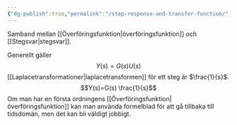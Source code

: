 ```yaml
---
{"dg-publish":true,"permalink":"/step-response-and-transfer-function/","tags":["reglerteknik"]}
---
```


Samband mellan [[Överföringsfunktion\|överföringsfunktion]] och [[Stegsvar\|stegsvar]].

Generellt gäller
$$Y(s)=G(s)U(s)$$
[[Laplacetransformationer\|laplacetransformen]] för ett steg är $\frac{1}{s}$.
$$Y(s)=G(s) \frac{1}{s}$$
Om man har en första ordningens [[Överföringsfunktion\|överföringsfunktion]] kan man använda formelblad för att gå tillbaka till tidsdomän, men det kan bli väldigt jobbigt. 